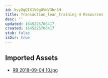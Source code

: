 ```yaml
---
id: kvyDqQIX1V0gOVNV3hn5H
title: Transaction_lean_training 4 Resources
desc: ''
updated: 1645225706417
created: 1645225706417
stub: false
isDir: true
---
```

## Imported Assets
- [RB 2018-09-04 10.jpg](/assets/rb-2018-09-04-10-iMLTGYD637X4.jpg)
